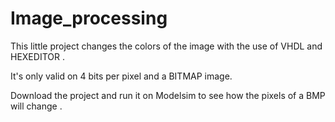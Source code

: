 # Image_processing

This little project changes the colors of the image with the use of VHDL and HEXEDITOR .

It's only valid on 4 bits per pixel and a BITMAP image. 

Download the project and run it on Modelsim to see how the pixels of a BMP will change .
